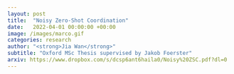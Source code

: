 ```yaml
---
layout: post
title:  "Noisy Zero-Shot Coordination"
date:   2022-04-01 00:00:00 +00:00
image: /images/marco.gif
categories: research
author: "<strong>Jia Wan</strong>"
subtitle: "Oxford MSc Thesis supervised by Jakob Foerster"
arxiv: https://www.dropbox.com/s/dcsp6ant6haila0/Noisy%20ZSC.pdf?dl=0
---
```

